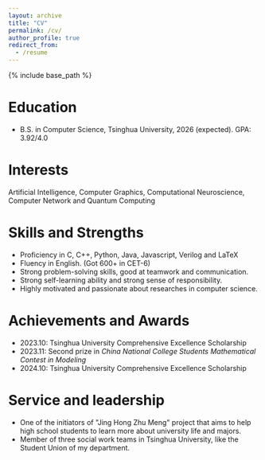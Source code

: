```yaml
---
layout: archive
title: "CV"
permalink: /cv/
author_profile: true
redirect_from:
  - /resume
---
```


{% include base_path %}

Education
======
* B.S. in Computer Science, Tsinghua University, 2026 (expected). GPA: 3.92/4.0

Interests
======
Artificial Intelligence, Computer Graphics, Computational Neuroscience, Computer Network and Quantum Computing

Skills and Strengths
======
* Proficiency in C, C++, Python, Java, Javascript, Verilog and LaTeX
* Fluency in English. (Got 600+ in CET-6)
* Strong problem-solving skills, good at teamwork and communication.
* Strong self-learning ability and strong sense of responsibility.
* Highly motivated and passionate about researches in computer science.


Achievements and Awards
======
* 2023.10: Tsinghua University Comprehensive Excellence Scholarship
* 2023.11: Second prize in <i>China National College Students Mathematical Contest in Modeling</i>
* 2024.10: Tsinghua University Comprehensive Excellence Scholarship


[//]: # (To add a publication, please refer to the history of this file.)
  
Service and leadership
======
* One of the initiators of "Jing Hong Zhu Meng" project that aims to help high school students to learn more
about university life and majors.
* Member of three social work teams in Tsinghua University, like the Student Union of my department.
